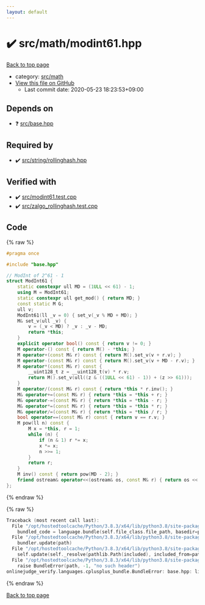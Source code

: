 ```yaml
---
layout: default
---
```


<!-- mathjax config similar to math.stackexchange -->
<script type="text/javascript" async
  src="https://cdnjs.cloudflare.com/ajax/libs/mathjax/2.7.5/MathJax.js?config=TeX-MML-AM_CHTML">
</script>
<script type="text/x-mathjax-config">
  MathJax.Hub.Config({
    TeX: { equationNumbers: { autoNumber: "AMS" }},
    tex2jax: {
      inlineMath: [ ['$','$'] ],
      processEscapes: true
    },
    "HTML-CSS": { matchFontHeight: false },
    displayAlign: "left",
    displayIndent: "2em"
  });
</script>

<script type="text/javascript" src="https://cdnjs.cloudflare.com/ajax/libs/jquery/3.4.1/jquery.min.js"></script>
<script src="https://cdn.jsdelivr.net/npm/jquery-balloon-js@1.1.2/jquery.balloon.min.js" integrity="sha256-ZEYs9VrgAeNuPvs15E39OsyOJaIkXEEt10fzxJ20+2I=" crossorigin="anonymous"></script>
<script type="text/javascript" src="../../../assets/js/copy-button.js"></script>
<link rel="stylesheet" href="../../../assets/css/copy-button.css" />


# :heavy_check_mark: src/math/modint61.hpp

<a href="../../../index.html">Back to top page</a>

* category: <a href="../../../index.html#fb2ef479237c7a939531a404fd0e5cb7">src/math</a>
* <a href="{{ site.github.repository_url }}/blob/master/src/math/modint61.hpp">View this file on GitHub</a>
    - Last commit date: 2020-05-23 18:23:53+09:00




## Depends on

* :question: <a href="../base.hpp.html">src/base.hpp</a>


## Required by

* :heavy_check_mark: <a href="../string/rollinghash.hpp.html">src/string/rollinghash.hpp</a>


## Verified with

* :heavy_check_mark: <a href="../../../verify/src/modint61.test.cpp.html">src/modint61.test.cpp</a>
* :heavy_check_mark: <a href="../../../verify/src/zalgo_rollinghash.test.cpp.html">src/zalgo_rollinghash.test.cpp</a>


## Code

<a id="unbundled"></a>
{% raw %}
```cpp
#pragma once

#include "base.hpp"

// ModInt of 2^61 - 1
struct ModInt61 {
    static constexpr ull MD = (1ULL << 61) - 1;
    using M = ModInt61;
    static constexpr ull get_mod() { return MD; }
    const static M G;
    ull v;
    ModInt61(ll _v = 0) { set_v(_v % MD + MD); }
    M& set_v(ull _v) {
        v = (_v < MD) ? _v : _v - MD;
        return *this;
    }
    explicit operator bool() const { return v != 0; }
    M operator-() const { return M() - *this; }
    M operator+(const M& r) const { return M().set_v(v + r.v); }
    M operator-(const M& r) const { return M().set_v(v + MD - r.v); }
    M operator*(const M& r) const {
        __uint128_t z = __uint128_t(v) * r.v;        
        return M().set_v(ull((z & ((1ULL << 61) - 1)) + (z >> 61)));
    }
    M operator/(const M& r) const { return *this * r.inv(); }
    M& operator+=(const M& r) { return *this = *this + r; }
    M& operator-=(const M& r) { return *this = *this - r; }
    M& operator*=(const M& r) { return *this = *this * r; }
    M& operator/=(const M& r) { return *this = *this / r; }
    bool operator==(const M& r) const { return v == r.v; }
    M pow(ll n) const {
        M x = *this, r = 1;
        while (n) {
            if (n & 1) r *= x;
            x *= x;
            n >>= 1;
        }
        return r;
    }
    M inv() const { return pow(MD - 2); }
    friend ostream& operator<<(ostream& os, const M& r) { return os << r.v; }
};

```
{% endraw %}

<a id="bundled"></a>
{% raw %}
```cpp
Traceback (most recent call last):
  File "/opt/hostedtoolcache/Python/3.8.3/x64/lib/python3.8/site-packages/onlinejudge_verify/docs.py", line 349, in write_contents
    bundled_code = language.bundle(self.file_class.file_path, basedir=pathlib.Path.cwd())
  File "/opt/hostedtoolcache/Python/3.8.3/x64/lib/python3.8/site-packages/onlinejudge_verify/languages/cplusplus.py", line 172, in bundle
    bundler.update(path)
  File "/opt/hostedtoolcache/Python/3.8.3/x64/lib/python3.8/site-packages/onlinejudge_verify/languages/cplusplus_bundle.py", line 282, in update
    self.update(self._resolve(pathlib.Path(included), included_from=path))
  File "/opt/hostedtoolcache/Python/3.8.3/x64/lib/python3.8/site-packages/onlinejudge_verify/languages/cplusplus_bundle.py", line 162, in _resolve
    raise BundleError(path, -1, "no such header")
onlinejudge_verify.languages.cplusplus_bundle.BundleError: base.hpp: line -1: no such header

```
{% endraw %}

<a href="../../../index.html">Back to top page</a>

